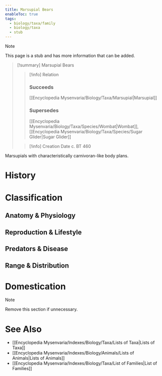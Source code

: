 ```yaml
---
title: Marsupial Bears
enableToc: true
tags:
  - biology/taxa/family
  - biology/taxa
  - stub
---
```


> [!note]
> This page is a stub and has more information that can be added.

> [!summary] Marsupial Bears
> > [!info] Relation
> > ### Succeeds
> > [[Encyclopedia Mysenvaria/Biology/Taxa/Marsupial|Marsupial]]
> > ### Supersedes
> > [[Encyclopedia Mysenvaria/Biology/Taxa/Species/Wombat|Wombat]], [[Encyclopedia Mysenvaria/Biology/Taxa/Species/Sugar Glider|Sugar Glider]]
>
> > [!info] Creation Date
> > c. BT 460

Marsupials with characteristically carnivoran-like body plans.
# History

# Classification
## Anatomy & Physiology

## Reproduction & Lifestyle

## Predators & Disease

## Range & Distribution

# Domestication

> [!note]
> Remove this section if unnecessary.
# See Also
- [[Encyclopedia Mysenvaria/Indexes/Biology/Taxa/Lists of Taxa|Lists of Taxa]]
- [[Encyclopedia Mysenvaria/Indexes/Biology/Animals/Lists of Animals|Lists of Animals]]
- [[Encyclopedia Mysenvaria/Indexes/Biology/Taxa/List of Families|List of Families]]